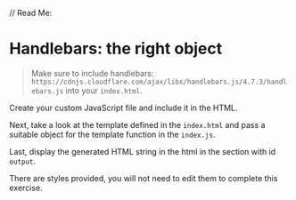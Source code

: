 // Read Me:
# Handlebars: the right object

> Make sure to include handlebars: `https://cdnjs.cloudflare.com/ajax/libs/handlebars.js/4.7.3/handlebars.js` into your `index.html`.

Create your custom JavaScript file and include it in the HTML.

Next, take a look at the template defined in the `index.html` and pass a suitable object for the template function in the `index.js`.

Last, display the generated HTML string in the html in the section with id `output`.

There are styles provided, you will not need to edit them to complete this exercise.
